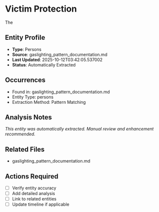 # Victim Protection
The

## Entity Profile
- **Type**: Persons
- **Source**: gaslighting_pattern_documentation.md
- **Last Updated**: 2025-10-12T03:42:05.537002
- **Status**: Automatically Extracted

## Occurrences
- Found in: gaslighting_pattern_documentation.md
- Entity Type: persons
- Extraction Method: Pattern Matching

## Analysis Notes
*This entity was automatically extracted. Manual review and enhancement recommended.*

## Related Files
- gaslighting_pattern_documentation.md

## Actions Required
- [ ] Verify entity accuracy
- [ ] Add detailed analysis
- [ ] Link to related entities
- [ ] Update timeline if applicable
